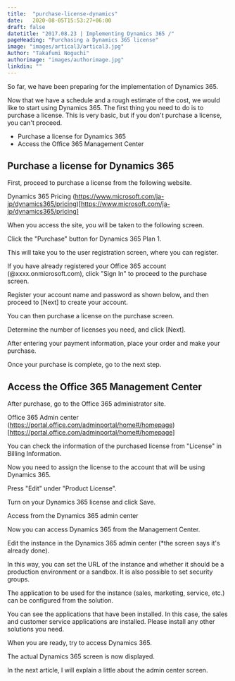 ```yaml
---
title:  "purchase-license-dynamics"
date:   2020-08-05T15:53:27+06:00
draft: false
datetitle: "2017.08.23 | Implementing Dynamics 365 /"
pageHeading: "Purchasing a Dynamics 365 license"
image: "images/artical3/artical3.jpg"
Author: "Takafumi Noguchi"
authorimage: "images/authorimage.jpg"
linkdin: ""
---
```

<!-- Intro  -->
So far, we have been preparing for the implementation of Dynamics 365.

Now that we have a schedule and a rough estimate of the cost, we would like to start using Dynamics 365. The first thing you need to do is to purchase a license. This is very basic, but if you don't purchase a license, you can't proceed.

* Purchase a license for Dynamics 365
* Access the Office 365 Management Center

## Purchase a license for Dynamics 365
First, proceed to purchase a license from the following website.

Dynamics 365 Pricing
(https://www.microsoft.com/ja-jp/dynamics365/pricing)[https://www.microsoft.com/ja-jp/dynamics365/pricing]

When you access the site, you will be taken to the following screen.

<!-- Image= accessSite.png -->

Click the "Purchase" button for Dynamics 365 Plan 1.
<!-- Image= Purchase.png -->
This will take you to the user registration screen, where you can register.

If you have already registered your Office 365 account (@xxxx.onmicrosoft.com), click "Sign In" to proceed to the purchase screen.
<!-- Image= signIn.png -->
Register your account name and password as shown below, and then proceed to [Next] to create your account.
<!-- Image= add-01.png -->

You can then purchase a license on the purchase screen.

Determine the number of licenses you need, and click [Next].
<!-- Image= licenses.png -->
After entering your payment information, place your order and make your purchase.
<!-- Image= payment.png -->

Once your purchase is complete, go to the next step.

## Access the Office 365 Management Center
After purchase, go to the Office 365 administrator site.

Office 365 Admin center
(https://portal.office.com/adminportal/home#/homepage)[https://portal.office.com/adminportal/home#/homepage]

You can check the information of the purchased license from "License" in Billing Information.
<!-- Image= Billing.png -->

Now you need to assign the license to the account that will be using Dynamics 365.
<!-- Image= account.png -->

Press "Edit" under "Product License".
<!-- Image= add-02.png -->

Turn on your Dynamics 365 license and click Save.
<!-- Image= add-03.png -->

Access from the Dynamics 365 admin center

Now you can access Dynamics 365 from the Management Center.
<!-- Image= Management.png -->

Edit the instance in the Dynamics 365 admin center (*the screen says it's already done).
<!-- Imnage= admin.png -->

In this way, you can set the URL of the instance and whether it should be a production environment or a sandbox. It is also possible to set security groups.
<!-- Image= sandbox.png -->

The application to be used for the instance (sales, marketing, service, etc.) can be configured from the solution.
<!-- Image= configured.png -->

You can see the applications that have been installed. In this case, the sales and customer service applications are installed. Please install any other solutions you need.

<!-- Image= add-04.png -->

When you are ready, try to access Dynamics 365.
<!-- Image= access.png -->

The actual Dynamics 365 screen is now displayed.
<!-- Image= screen.png -->

In the next article, I will explain a little about the admin center screen.